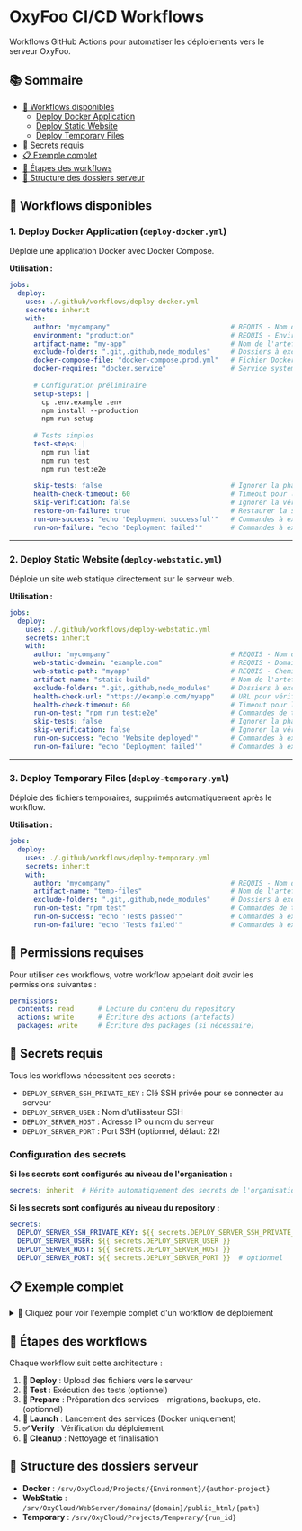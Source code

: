 # OxyFoo CI/CD Workflows

Workflows GitHub Actions pour automatiser les déploiements vers le serveur OxyFoo.

## 📚 Sommaire

- [🚀 Workflows disponibles](#-workflows-disponibles)
  - [Deploy Docker Application](#1-deploy-docker-application-deploy-dockeryml)
  - [Deploy Static Website](#2-deploy-static-website-deploy-webstaticyml)
  - [Deploy Temporary Files](#3-deploy-temporary-files-deploy-temporaryyml)
- [🔐 Secrets requis](#-secrets-requis)
- [📋 Exemple complet](#-exemple-complet)
- [🎯 Étapes des workflows](#-étapes-des-workflows)
- [📁 Structure des dossiers serveur](#-structure-des-dossiers-serveur)

## 🚀 Workflows disponibles

### 1. Deploy Docker Application (`deploy-docker.yml`)
Déploie une application Docker avec Docker Compose.

**Utilisation :**
```yaml
jobs:
  deploy:
    uses: ./.github/workflows/deploy-docker.yml
    secrets: inherit
    with:
      author: "mycompany"                              # REQUIS - Nom de l'auteur (minuscules)
      environment: "production"                        # REQUIS - Environnement: development, staging, production
      artifact-name: "my-app"                          # Nom de l'artefact à télécharger (défaut: project-package)
      exclude-folders: ".git,.github,node_modules"     # Dossiers à exclure lors de l'upload (défaut: .git,.github,node_modules)
      docker-compose-file: "docker-compose.prod.yml"   # Fichier Docker Compose à utiliser (défaut: docker-compose.yml)
      docker-requires: "docker.service"                # Service systemd requis (défaut: docker.service)
      
      # Configuration préliminaire
      setup-steps: |
        cp .env.example .env
        npm install --production
        npm run setup
      
      # Tests simples
      test-steps: |
        npm run lint
        npm run test
        npm run test:e2e
      
      skip-tests: false                                # Ignorer la phase de test (défaut: false)
      health-check-timeout: 60                         # Timeout pour les vérifications en secondes (défaut: 60)
      skip-verification: false                         # Ignorer la vérification du déploiement (défaut: false)
      restore-on-failure: true                         # Restaurer la sauvegarde en cas d'échec (défaut: true)
      run-on-success: "echo 'Deployment successful'"   # Commandes à exécuter en cas de succès
      run-on-failure: "echo 'Deployment failed'"       # Commandes à exécuter en cas d'échec
```

---

### 2. Deploy Static Website (`deploy-webstatic.yml`)
Déploie un site web statique directement sur le serveur web.

**Utilisation :**
```yaml
jobs:
  deploy:
    uses: ./.github/workflows/deploy-webstatic.yml
    secrets: inherit
    with:
      author: "mycompany"                              # REQUIS - Nom de l'auteur (minuscules)
      web-static-domain: "example.com"                 # REQUIS - Domaine web (ex: example.com)
      web-static-path: "myapp"                         # REQUIS - Chemin sur le serveur (ex: myapp)
      artifact-name: "static-build"                    # Nom de l'artefact à télécharger (défaut: project-package)
      exclude-folders: ".git,.github,node_modules"     # Dossiers à exclure lors de l'upload (défaut: .git,.github,node_modules)
      health-check-url: "https://example.com/myapp"    # URL pour vérifier la disponibilité du site
      health-check-timeout: 60                         # Timeout pour les vérifications en secondes (défaut: 60)
      run-on-test: "npm run test:e2e"                  # Commandes de test à exécuter
      skip-tests: false                                # Ignorer la phase de test (défaut: false)
      skip-verification: false                         # Ignorer la vérification du déploiement (défaut: false)
      run-on-success: "echo 'Website deployed'"        # Commandes à exécuter en cas de succès
      run-on-failure: "echo 'Deployment failed'"       # Commandes à exécuter en cas d'échec
```

---

### 3. Deploy Temporary Files (`deploy-temporary.yml`)
Déploie des fichiers temporaires, supprimés automatiquement après le workflow.

**Utilisation :**
```yaml
jobs:
  deploy:
    uses: ./.github/workflows/deploy-temporary.yml
    secrets: inherit
    with:
      author: "mycompany"                              # REQUIS - Nom de l'auteur (minuscules)
      artifact-name: "temp-files"                      # Nom de l'artefact à télécharger (défaut: project-package)
      exclude-folders: ".git,.github,node_modules"     # Dossiers à exclure lors de l'upload (défaut: .git,.github,node_modules)
      run-on-test: "npm test"                          # Commandes de test à exécuter
      run-on-success: "echo 'Tests passed'"            # Commandes à exécuter en cas de succès
      run-on-failure: "echo 'Tests failed'"            # Commandes à exécuter en cas d'échec
```

## 🔑 Permissions requises

Pour utiliser ces workflows, votre workflow appelant doit avoir les permissions suivantes :

```yaml
permissions:
  contents: read      # Lecture du contenu du repository
  actions: write      # Écriture des actions (artefacts)
  packages: write     # Écriture des packages (si nécessaire)
```

## 🔐 Secrets requis

Tous les workflows nécessitent ces secrets :

- `DEPLOY_SERVER_SSH_PRIVATE_KEY` : Clé SSH privée pour se connecter au serveur
- `DEPLOY_SERVER_USER` : Nom d'utilisateur SSH  
- `DEPLOY_SERVER_HOST` : Adresse IP ou nom du serveur
- `DEPLOY_SERVER_PORT` : Port SSH (optionnel, défaut: 22)

### Configuration des secrets

**Si les secrets sont configurés au niveau de l'organisation :**
```yaml
secrets: inherit  # Hérite automatiquement des secrets de l'organisation
```

**Si les secrets sont configurés au niveau du repository :**
```yaml
secrets:
  DEPLOY_SERVER_SSH_PRIVATE_KEY: ${{ secrets.DEPLOY_SERVER_SSH_PRIVATE_KEY }}
  DEPLOY_SERVER_USER: ${{ secrets.DEPLOY_SERVER_USER }}
  DEPLOY_SERVER_HOST: ${{ secrets.DEPLOY_SERVER_HOST }}
  DEPLOY_SERVER_PORT: ${{ secrets.DEPLOY_SERVER_PORT }}  # optionnel
```

## 📋 Exemple complet

<details>
<summary>🔽 Cliquez pour voir l'exemple complet d'un workflow de déploiement</summary>

```yaml
name: Deploy to Production

permissions:
  contents: read
  actions: write
  packages: write

on:
  push:
    branches: [main]

jobs:
  build:
    runs-on: ubuntu-latest
    steps:
      - uses: actions/checkout@v4
      - name: Build project
        run: |
          npm install
          npm run build
      - name: Upload artifact
        uses: actions/upload-artifact@v4
        with:
          name: production-build
          path: dist/

  deploy:
    needs: build
    uses: ./.github/workflows/deploy-docker.yml
    with:
      author: "mycompany"
      environment: "production"
      artifact-name: "production-build"
      run-on-test: "npm run test:e2e"
      health-check-timeout: 120
    secrets:
      DEPLOY_SERVER_SSH_PRIVATE_KEY: ${{ secrets.DEPLOY_SERVER_SSH_PRIVATE_KEY }}
      DEPLOY_SERVER_USER: ${{ secrets.DEPLOY_SERVER_USER }}
      DEPLOY_SERVER_HOST: ${{ secrets.DEPLOY_SERVER_HOST }}
      DEPLOY_SERVER_PORT: ${{ secrets.DEPLOY_SERVER_PORT }}  # optionnel
```

</details>

## 🎯 Étapes des workflows

Chaque workflow suit cette architecture :

1. **🚀 Deploy** : Upload des fichiers vers le serveur
2. **🧪 Test** : Exécution des tests (optionnel)
3. **🔧 Prepare** : Préparation des services - migrations, backups, etc. (optionnel)
4. **🚢 Launch** : Lancement des services (Docker uniquement)
5. **✅ Verify** : Vérification du déploiement
6. **🧹 Cleanup** : Nettoyage et finalisation

## 📁 Structure des dossiers serveur

- **Docker** : `/srv/OxyCloud/Projects/{Environment}/{author-project}`
- **WebStatic** : `/srv/OxyCloud/WebServer/domains/{domain}/public_html/{path}`
- **Temporary** : `/srv/OxyCloud/Projects/Temporary/{run_id}`

